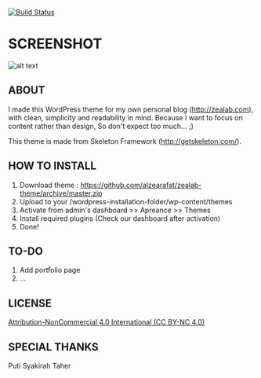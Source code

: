 [![Build Status](https://travis-ci.org/Automattic/_s.svg?branch=master)](https://travis-ci.org/Automattic/_s)

SCREENSHOT
===

![alt text](http://i62.tinypic.com/k2izgo.png "Zealab Theme Screenshot")


ABOUT
---------------

I made this WordPress theme for my own personal blog (http://zealab.com), with clean, simplicity and readability in mind. Because I want to focus on content rather than design, So don't expect too much...  ;)

This theme is made from Skeleton Framework (http://getskeleton.com/).


HOW TO INSTALL
---------------
1. Download theme : https://github.com/alzearafat/zealab-theme/archive/master.zip
2. Upload to your /wordpress-installation-folder/wp-content/themes
3. Activate from admin's dashboard >> Apreance >> Themes
4. Install required plugins (Check our dashboard after activation)
5. Done!


TO-DO
---------------

1. Add portfolio page
2. ...


LICENSE
---------------
[Attribution-NonCommercial 4.0 International (CC BY-NC 4.0)](http://creativecommons.org/licenses/by-nc/4.0/)


SPECIAL THANKS
---------------
Puti Syakirah Taher

